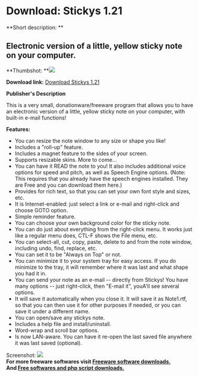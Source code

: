 # Download: Stickys 1.21

**Short description: **

## Electronic version of a little, yellow sticky note on your computer.

  
**Thumbshot: **![](http://www.freewarefiles.com/screenshot/ks_stickys_md.gif)   
  
**Download link:** [Download Stickys 1.21](http://freesoftwares.boysofts.com/Stickys_program_23673.html)  
  

**Publisher's Description**  
  

This is a very small, donationware/freeware program that allows you to have an
electronic version of a little, yellow sticky note on your computer, with
built-in e-mail functions!

**Features:**

  * You can resize the note window to any size or shape you like! 
  * Includes a "roll-up" feature. 
  * Includes a magnet feature to the sides of your screen. 
  * Supports resizable skins. More to come... 
  * You can have it READ the note to you! It also includes additional voice options for speed and pitch, as well as Speech Engine options. (Note: This requires that you already have the speech engines installed. They are Free and you can download them here.) 
  * Provides for rich text, so that you can set your own font style and sizes, etc. 
  * It is Internet-enabled: just select a link or e-mail and right-click and choose GOTO option. 
  * Simple reminder feature. 
  * You can choose your own background color for the sticky note. 
  * You can do just about everything from the right-click menu. It works just like a regular menu does, CTL-F shows the File menu, etc. 
  * You can select-all, cut, copy, paste, delete to and from the note window, including undo, find, replace, etc. 
  * You can set it to be "Always on Top" or not. 
  * You can minimize it to your system tray for easy access. If you do minimize to the tray, it will remember where it was last and what shape you had it in. 
  * You can send your note as an e-mail -- directly from Stickys! You have many options -- just right-click, then "E-mail it", youA'll see several options. 
  * It will save it automatically when you close it. It will save it as Note1.rtf, so that you can then use it for other purposes if needed, or you can save it under a different name. 
  * You can open/save any stickys note. 
  * Includes a help file and install/uninstall. 
  * Word-wrap and scroll bar options. 
  * Is now LAN-aware. You can have it re-open the last saved file anywhere it was last saved (optional). 

  
  
Screenshot: ![](http://www.freewarefiles.com/screenshot/ks_stickys.gif)  
**For more freeware softwares visit [Freeware software downloads.](http://freesoftwares.boysofts.com/)**   
**And [Free softwares and php script downloads.](http://www.boysofts.com/)**

